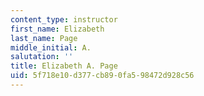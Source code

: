 ```yaml
---
content_type: instructor
first_name: Elizabeth
last_name: Page
middle_initial: A.
salutation: ''
title: Elizabeth A. Page
uid: 5f718e10-d377-cb89-0fa5-98472d928c56
---
```

